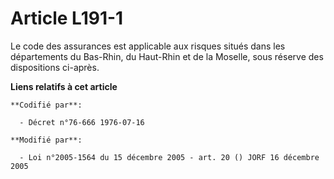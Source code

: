 # Article L191-1

Le code des assurances est applicable aux risques situés dans les départements du Bas-Rhin, du Haut-Rhin et de la Moselle,
sous réserve des dispositions ci-après.

**Liens relatifs à cet article**

	**Codifié par**:

	  - Décret n°76-666 1976-07-16

	**Modifié par**:

	  - Loi n°2005-1564 du 15 décembre 2005 - art. 20 () JORF 16 décembre 2005

